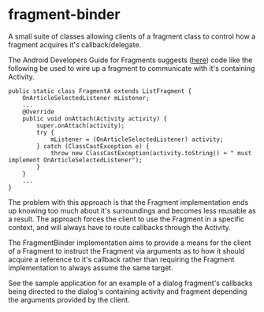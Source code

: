 # fragment-binder
A small suite of classes allowing clients of a fragment class to control how a fragment acquires it's callback/delegate.

The Android Developers Guide for Fragments suggests ([here](https://developer.android.com/guide/components/fragments.html#CommunicatingWithActivity)) code like the following be used to wire up a fragment to communicate with it's containing Activity.

```
public static class FragmentA extends ListFragment {
    OnArticleSelectedListener mListener;
    ...
    @Override
    public void onAttach(Activity activity) {
        super.onAttach(activity);
        try {
            mListener = (OnArticleSelectedListener) activity;
        } catch (ClassCastException e) {
            throw new ClassCastException(activity.toString() + " must implement OnArticleSelectedListener");
        }
    }
    ...
}
```

The problem with this approach is that the Fragment implementation ends up knowing too much about it's surroundings and becomes less reusable as a result.  The approach forces the client to use the Fragment in a specific context, and will always have to route callbacks through the Activity.

The FragmentBinder implementation aims to provide a means for the client of a Fragment to instruct the Fragment via arguments as to how it should acquire a reference to it's callback rather than requiring the Fragment implementation to always assume the same target.

See the sample application for an example of a dialog fragment's callbacks being directed to the dialog's containing activity and fragment depending the arguments provided by the client.
